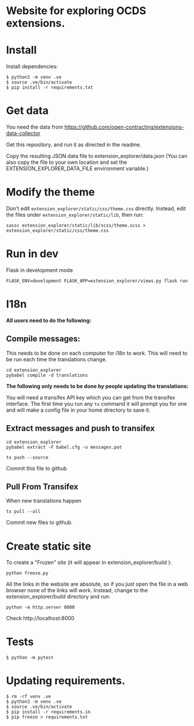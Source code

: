 # Website for exploring OCDS extensions.

# Install

Install dependencies:

```
$ python3 -m venv .ve
$ source .ve/bin/activate
$ pip install -r requirements.txt
```

# Get data

You need the data from https://github.com/open-contracting/extensions-data-collector

Get this repository, and run it as directed in the readme.

Copy the resulting JSON data file to extension_explorer/data.json
(You can also copy the file to your own location and set the EXTENSION_EXPLORER_DATA_FILE environment variable.)

# Modify the theme

Don't edit `extension_explorer/static/css/theme.css` directly. Instead, edit the files under `extension_explorer/static/lib`, then run:

    sassc extension_explorer/static/lib/scss/theme.scss > extension_explorer/static/css/theme.css

# Run in dev

Flask in development mode
```
FLASK_ENV=development FLASK_APP=extension_explorer/views.py flask run
```

# I18n


**All users need to do the following:**

## Compile messages:

This needs to be done on each computer for i18n to work. This will need to be run each time the translations change.

```
cd extension_explorer
pybabel compile -d translations
```

**The following only needs to be done by people updating the translations:**

You will need a transifex API key which you can get from the transifex interface. 
The first time you run any `tx` command it will prompt you for one and will make a config file in your home directory to save it.

## Extract messages and push to transifex
```
cd extension_explorer
pybabel extract -F babel.cfg -o messages.pot

tx push --source
```

Commit this file to github

## Pull From Transifex

When new translations happen
```
tx pull --all
```
Commit new files to github.



# Create static site

To create a "Frozen" site (it will appear in extension_explorer/build ):

```
python freeze.py
```

All the links in the website are absolute, so if you just open the file in a web browser none of the links will work. 
Instead, change to the extension_explorer/build directory and run:

    python -m http.server 8000

Check http://localhost:8000

# Tests

```
$ python -m pytest
```

# Updating requirements.

```
$ rm -rf venv .ve
$ python3 -m venv .ve
$ source .ve/bin/activate
$ pip install -r requirements.in
$ pip freeze > requirements.txt
```



